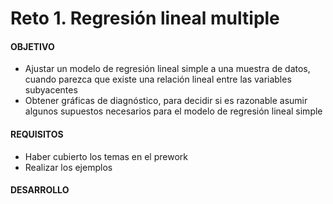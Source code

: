 # Reto 1. Regresión lineal multiple

#### OBJETIVO 

- Ajustar un modelo de regresión lineal simple a una muestra de datos, cuando parezca que existe una relación lineal entre las variables subyacentes
- Obtener gráficas de diagnóstico, para decidir si es razonable asumir algunos supuestos necesarios para el modelo de regresión lineal simple

#### REQUISITOS 

- Haber cubierto los temas en el prework
- Realizar los ejemplos

#### DESARROLLO
